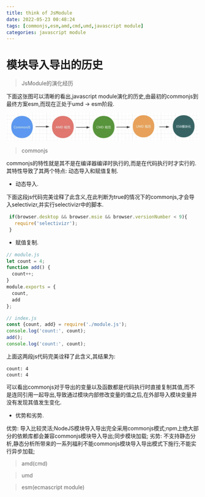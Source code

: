 ```yaml
---
title: think of JsModule
date: 2022-05-23 00:48:24
tags: [commonjs,esm,amd,cmd,umd,javascript module]
categories: javascript module
---
```


# 模块导入导出的历史

> JsModule的演化经历

   下面这张图可以清晰的看出,javascript module演化的历史,由最初的commonjs到最终方案esm,而现在正处于umd -> esm阶段.

   ![](/images/js_module_history.png)

> commonjs

   commonjs的特性就是其不是在编译器编译时执行的,而是在代码执行时才实行的.其特性导致了其两个特点: 动态导入和赋值复制.

   * 动态导入.

   下面这段js代码完美诠释了此含义,在此判断为true的情况下的commonjs,才会导入selectivizr,并实行selectivizr中的脚本.

   ```javascript
    if(browser.desktop && browser.msie && browser.versionNumber < 9){
      require('selectivizr');
    }
   ```

   * 赋值复制.

   ```javascript
   // module.js
   let count = 4;
   function add() {
     count++;
   }
   module.exports = {
     count,
     add
   };	 
   ```

   ```javascript
   // index.js
   const {count, add} = require('./module.js');
   console.log('count:', count);
   add();
   console.log('count:', count);	 
   ```

   上面这两段js代码完美诠释了此含义,其结果为:

    count: 4
    count: 4

   可以看出commonjs对于导出的变量以及函数都是代码执行时直接复制其值,而不是连同引用一起导出,导致通过模块内部修改变量的值之后,在外部导入模块变量并没有发现其值发生变化.

   * 优势和劣势.

   优势: 导入比较灵活;NodeJS模块导入导出完全采用commonjs模式;npm上绝大部分的依赖库都会兼容commonjs模块导入导出;同步模块加载;
   劣势: 不支持静态分析,静态分析所带来的一系列福利不能commonjs模块导入导出模式下施行;不能实行异步加载;

> amd(cmd)

   

> umd

> esm(ecmascript module)